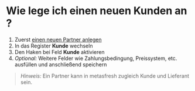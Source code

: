 ---
---
# Wie lege ich einen neuen Kunden an ?

1. Zuerst [einen neuen Partner anlegen](Wie_lege_ich_einen_neuen_Partner_an.md)
1. In das Register **Kunde** wechseln
1. Den Haken bei Feld **Kunde** aktivieren
1. *Optional:* Weitere Felder wie Zahlungsbedingung, Preissystem, etc. ausfüllen und anschließend speichern

> *Hinweis:* Ein Partner kann in metasfresh zugleich Kunde und Lieferant sein.
